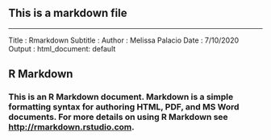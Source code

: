 ## This is a markdown file
---
Title    : Rmarkdown
Subtitle :
Author   : Melissa Palacio
Date     : 7/10/2020
Output   : html_document: default


## R Markdown

### This is an R Markdown document. Markdown is a simple formatting syntax for authoring HTML, PDF, and MS Word documents. For more details on using R Markdown see <http://rmarkdown.rstudio.com>.
